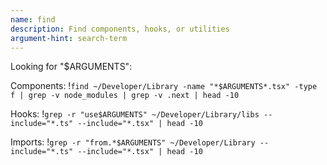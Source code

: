 ```yaml
---
name: find
description: Find components, hooks, or utilities
argument-hint: search-term
---
```


Looking for "$ARGUMENTS":

Components:
!`find ~/Developer/Library -name "*$ARGUMENTS*.tsx" -type f | grep -v node_modules | grep -v .next | head -10`

Hooks:
!`grep -r "use$ARGUMENTS" ~/Developer/Library/libs --include="*.ts" --include="*.tsx" | head -10`

Imports:
!`grep -r "from.*$ARGUMENTS" ~/Developer/Library --include="*.ts" --include="*.tsx" | head -10`
